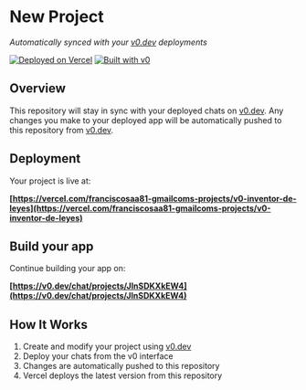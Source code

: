 # New Project

*Automatically synced with your [v0.dev](https://v0.dev) deployments*

[![Deployed on Vercel](https://img.shields.io/badge/Deployed%20on-Vercel-black?style=for-the-badge&logo=vercel)](https://vercel.com/franciscosaa81-gmailcoms-projects/v0-inventor-de-leyes)
[![Built with v0](https://img.shields.io/badge/Built%20with-v0.dev-black?style=for-the-badge)](https://v0.dev/chat/projects/JlnSDKXkEW4)

## Overview

This repository will stay in sync with your deployed chats on [v0.dev](https://v0.dev).
Any changes you make to your deployed app will be automatically pushed to this repository from [v0.dev](https://v0.dev).

## Deployment

Your project is live at:

**[https://vercel.com/franciscosaa81-gmailcoms-projects/v0-inventor-de-leyes](https://vercel.com/franciscosaa81-gmailcoms-projects/v0-inventor-de-leyes)**

## Build your app

Continue building your app on:

**[https://v0.dev/chat/projects/JlnSDKXkEW4](https://v0.dev/chat/projects/JlnSDKXkEW4)**

## How It Works

1. Create and modify your project using [v0.dev](https://v0.dev)
2. Deploy your chats from the v0 interface
3. Changes are automatically pushed to this repository
4. Vercel deploys the latest version from this repository